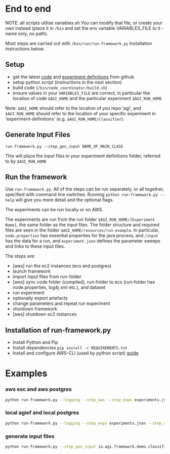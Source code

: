 # End to end 
NOTE: all scripts utilise variables.sh 
You can modify that file, or create your own instead (place it in ```/bin``` and set the env variable VARIABLES_FILE to it - name only, no path).

Most steps are carried out with ```/bin/run/run-framework.py```
Installation instructions below.

## Setup
- get the latest [code](https://github.com/ProjectAGI/agi) and [experiment definitions](https://github.com/ProjectAGI/experiment-definitions) from github
- setup python script (instructions in the next section)
- build code (```/bin/node_coordinator/build.sh```)
- ensure values in your ```VARIABLES_FILE``` are correct, in particular the location of code ```$AGI_HOME``` and the particular experiment ```$AGI_RUN_HOME```

Note: ```$AGI_HOME``` should refer to the location of you repo 'agi', and ```$AGI_RUN_HOME``` should refer to the location of your specific experiment in 'experiment-definitions' (e.g. ```$AGI_RUN_HOME/classifier```).

## Generate Input Files
```run-framework.py --step_gen_input NAME_OF_MAIN_CLASS```

This will place the input files in your experiment definitions folder, referred to by ```$AGI_RUN_HOME```

## Run the framework
Use ```run-framework.py```. All of the steps can be run separately, or all together, specified with command line switches. Running ```python run-framework.py --help``` will give you more detail and the optional flags. 

The experiments can be run locally or on AWS. 

The experiments are run from the run folder ```$AGI_RUN_HOME/[Experiment Name]```, the same folder as the input files. The folder structure and required files are seen in the folder ```$AGI_HOME/resources/run-example```. In particular, ```node.properties``` has essential properties for the java process, and ```/input``` has the data for a run, and ```experiment.json``` defines the parameter sweeps and links to these input files.

The steps are:

- [aws] run the ec2 instances (ecs and postgres)
- launch framework
- import input files from run-folder
- [aws] sync code folder (compiled), run-folder to ecs (run-folder has node.properties, log4j xml etc.), and dataset
- run experiment
- optionally export artefacts
- change parameters and repeat run experiment
- shutdown framework
- [aws] shutdown ec2 instances

## Installation of run-framework.py
- Install Python and Pip
- Install dependencies
```pip install -r REQUIREMENTS.txt```
- Install and configure AWS-CLI (used by python script) [guide](http://docs.aws.amazon.com/cli/latest/userguide/installing.html)

# Examples
### aws esc and aws postgres 
```sh
python run-framework.py --logging --step_aws --step_exps experiments.json --step_sync --step_agief --step_shutdown --instanceid i-06d6a791 --port 8491 --pg_instance i-b1d1bd33 --task_name mnist-spatial-task:8 --ec2_keypath /$HOME/.ssh/ecs-key.pem
```

### local agief and local postgres
```sh
python run-framework.py --logging --step_exps experiments.json --step_agief --step_shutdown --host localhost --pg_instance localhost --port 8491
```

### generate input files
```sh
python run-framework.py --step_gen_input io.agi.framework.demo.classifier.ClassifierDemo
```